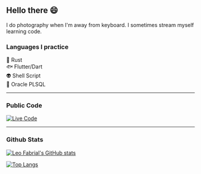 ## Hello there :smile:

I do photography when I'm away from keyboard. I sometimes stream myself learning code.

### Languages I practice
🦀 Rust\
🐟 Flutter/Dart\
👽 Shell Script\
🐙 Oracle PLSQL

---

### Public Code

[![Live Code](https://github-readme-stats.vercel.app/api/pin/?username=leofabrial&repo=live_code&theme=dracula)](https://github.com/leofabrial/live_code)

---

### Github Stats
[![Leo Fabrial's GitHub stats](https://github-readme-stats.vercel.app/api?username=leofabrial&show_icons=true&theme=dracula)](https://github.com/leofabrial)

[![Top Langs](https://github-readme-stats.vercel.app/api/top-langs/?username=leofabrial&theme=dracula)](https://github.com/leofabrial)